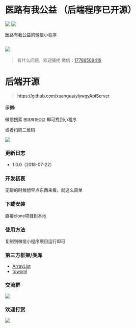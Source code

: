 
# 医路有我公益 （后端程序已开源）
![](https://img.shields.io/badge/%E7%89%88%E6%9C%AC-1.0.1-red.svg)
![](https://img.shields.io/badge/%E6%9B%B4%E6%96%B0%E6%97%A5%E6%9C%9F-2018.07.22-blue.svg)

医路有我公益的微信小程序

 ![](http://otbx7z2z0.bkt.clouddn.com/cloud-doc-logo.jpg_120x120.jpg)
-------------

> 有什么问题，欢迎骚扰
微信：[17786509419]()  

# 后端开源
>https://github.com/xuangua/ylywgyApiServer


#### 示例:  
微信搜索 `医路有我公益` 即可找到小程序

或者扫码二维码

 ![](http://otbx7z2z0.bkt.clouddn.com/gh_52a837af05b4_860.jpg!300w)

### 更新日志
- 1.0.0（2018-07-22）


### 开发初衷
无聊的时候想早点东西来看，就这么简单


### 下载安装
直接clone项目到本地

### 使用方法
复制到微信小程序项目运行即可 

### 第三方框架/类库

-  [ArrayList](https://github.com/w3c-king/ArrayList)
-  [towxml](https://github.com/sbfkcel/towxml)

### 交流群

![](http://p3gpdooy4.bkt.clouddn.com/云档开源交流群群二维码.png)

### 欢迎打赏
![](http://otbx7z2z0.bkt.clouddn.com/20170818172555.jpg!300w)
